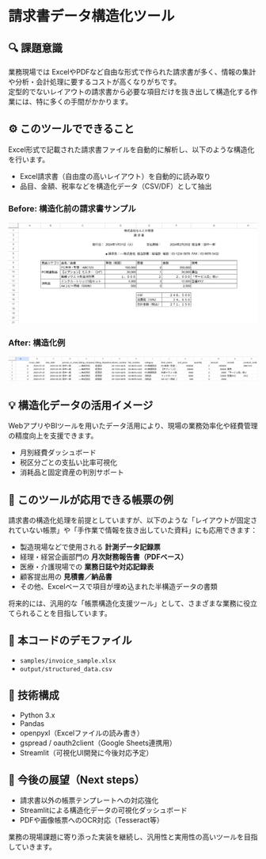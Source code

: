 # 請求書データ構造化ツール

## 🔍 課題意識
業務現場では ExcelやPDFなど自由な形式で作られた請求書が多く、情報の集計や分析・会計処理に要するコストが高くなりがちです。<br>
定型的でないレイアウトの請求書から必要な項目だけを抜き出して構造化する作業には、特に多くの手間がかかります。

## ⚙️ このツールでできること
Excel形式で記載された請求書ファイルを自動的に解析し、以下のような構造化を行います。 
- Excel請求書（自由度の高いレイアウト）を自動的に読み取り
- 品目、金額、税率などを構造化データ（CSV/DF）として抽出

### Before: 構造化前の請求書サンプル
<IMG src='./images/dirty_invoice.png' width=1000>

### After: 構造化例
<IMG src='./images/cleaned_invoice.png' width=1000>

## 💡 構造化データの活用イメージ
WebアプリやBIツールを用いたデータ活用により、現場の業務効率化や経費管理の精度向上を支援できます。
- 月別経費ダッシュボード
- 税区分ごとの支払い比率可視化
- 消耗品と固定資産の判別サポート

## 🔄  このツールが応用できる帳票の例
請求書の構造化処理を前提としていますが、以下のような「レイアウトが固定されていない帳票」や「手作業で情報を抜き出していた資料」にも応用できます：

- 製造現場などで使用される **計測データ記録票**
- 経理・経営企画部門の **月次財務報告書（PDFベース）**
- 医療・介護現場での **業務日誌や対応記録表**
- 顧客提出用の **見積書／納品書**
- その他、Excelベースで項目が埋め込まれた半構造データの書類

将来的には、汎用的な「帳票構造化支援ツール」として、さまざまな業務に役立てられることを目指しています。

## 📂 本コードのデモファイル
- `samples/invoice_sample.xlsx`
- `output/structured_data.csv`

## 🧱 技術構成
- Python 3.x
- Pandas
- openpyxl（Excelファイルの読み書き）
- gspread / oauth2client（Google Sheets連携用）
- Streamlit（可視化UI開発に今後対応予定）

## 🚀 今後の展望（Next steps）
- 請求書以外の帳票テンプレートへの対応強化
- Streamlitによる構造化データの可視化ダッシュボード
- PDFや画像帳票へのOCR対応（Tesseract等）

業務の現場課題に寄り添った実装を継続し、汎用性と実用性の高いツールを目指していきます。